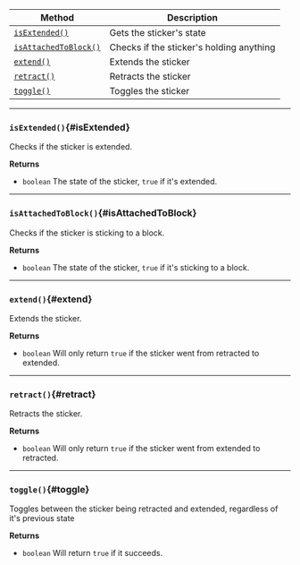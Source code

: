 | Method                                      | Description              |
|---------------------------------------------|------------------------------------------|
| [`isExtended()`](#isExtended)               | Gets the sticker's state                 |
| [`isAttachedToBlock()`](#isAttachedToBlock) | Checks if the sticker's holding anything |
| [`extend()`](#extend)                       | Extends the sticker                      |
| [`retract()`](#retract)                     | Retracts the sticker                     |
| [`toggle()`](#toggle)                       | Toggles the sticker                      |


---

### `isExtended()`{#isExtended}

Checks if the sticker is extended.

**Returns**

- `boolean` The state of the sticker, `true` if it's extended.

---

### `isAttachedToBlock()`{#isAttachedToBlock}

Checks if the sticker is sticking to a block.

**Returns**

- `boolean` The state of the sticker, `true` if it's sticking to a block.

---

### `extend()`{#extend}

Extends the sticker.

**Returns**

- `boolean` Will only return `true` if the sticker went from retracted to extended.

---

### `retract()`{#retract}

Retracts the sticker.

**Returns**

- `boolean` Will only return `true` if the sticker went from extended to retracted.

---

### `toggle()`{#toggle}

Toggles between the sticker being retracted and extended, regardless of it's previous state

**Returns**

- `boolean` Will return `true` if it succeeds.
